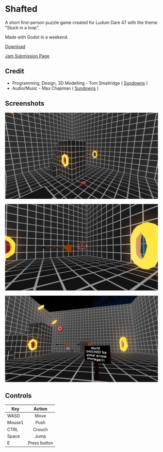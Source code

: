 # Shafted

A short first-person puzzle game created for Ludum Dare 47 with the theme "Stuck in a loop".

Made with Godot in a weekend.

[Download](https://github.com/sundowns/shafted/releases/tag/1.0)

[Jam Submission Page](https://ldjam.com/events/ludum-dare/47/shafted)

## Credit

- Programming, Design, 3D Modelling - Tom Smallridge ( [Sundowns](https://github.com/sundowns) )
- Audio/Music - Max Chapman ( [Sundowns](https://github.com/chappos) )

## Screenshots

![Shafted3](./media/shafted_screenshot3.png)

![Shafted1](./media/shafted_screenshot1.png)

![Shafted2](./media/shafted_screenshot2.png)

## Controls

| Key    |    Action    |
| ------ | :----------: |
| WASD   |     Move     |
| Mouse1 |     Push     |
| CTRL   |    Crouch    |
| Space  |     Jump     |
| E      | Press button |
